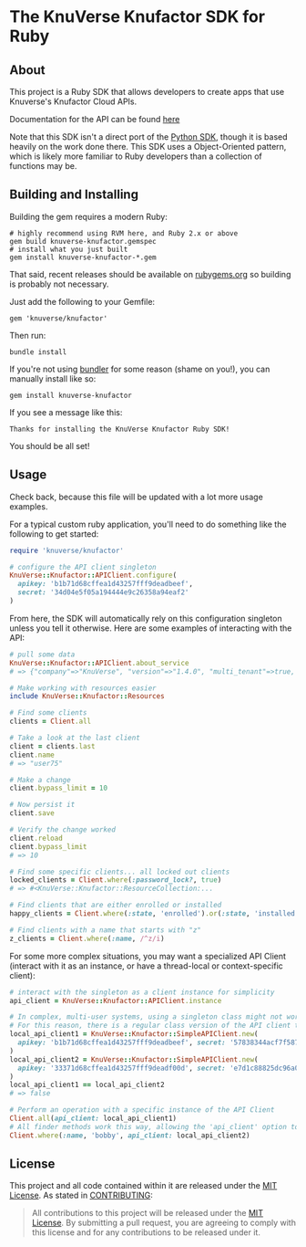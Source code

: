 The KnuVerse Knufactor SDK for Ruby
====================

About
----
This project is a Ruby SDK that allows developers to create apps that use Knuverse's Knufactor Cloud APIs.

Documentation for the API can be found [here](https://cloud.knuverse.com/docs/)

Note that this SDK isn't a direct port of the [Python SDK](https://github.com/KnuVerse/knuverse-sdk-python), though it is based heavily on the work done there. This SDK uses a Object-Oriented pattern, which is likely more familiar to Ruby developers than a collection of functions may be.

Building and Installing
----
Building the gem requires a modern Ruby:

    # highly recommend using RVM here, and Ruby 2.x or above
    gem build knuverse-knufactor.gemspec
    # install what you just built
    gem install knuverse-knufactor-*.gem

That said, recent releases should be available on [rubygems.org](https://rubygems.org/) so building is probably not necessary.

Just add the following to your Gemfile:

    gem 'knuverse/knufactor'

Then run:

    bundle install

If you're not using [bundler](http://bundler.io/) for some reason (shame on you!), you can manually install like so:

    gem install knuverse-knufactor

If you see a message like this:

    Thanks for installing the KnuVerse Knufactor Ruby SDK!

You should be all set!

Usage
------
Check back, because this file will be updated with a lot more usage examples.

For a typical custom ruby application, you'll need to do something like the following to get started:

```ruby
require 'knuverse/knufactor'

# configure the API client singleton
KnuVerse::Knufactor::APIClient.configure(
  apikey: 'b1b71d68cffea1d43257fff9deadbeef',
  secret: '34d04e5f05a194444e9c26358a94eaf2'
)
```

From here, the SDK will automatically rely on this configuration singleton unless you tell it otherwise. Here are some examples of interacting with the API:

```ruby
# pull some data
KnuVerse::Knufactor::APIClient.about_service
# => {"company"=>"KnuVerse", "version"=>"1.4.0", "multi_tenant"=>true, "service"=>"audiopin", "name"=>"KnuVerse"}

# Make working with resources easier
include KnuVerse::Knufactor::Resources

# Find some clients
clients = Client.all

# Take a look at the last client
client = clients.last
client.name
# => "user75"

# Make a change
client.bypass_limit = 10

# Now persist it
client.save

# Verify the change worked
client.reload
client.bypass_limit
# => 10

# Find some specific clients... all locked out clients
locked_clients = Client.where(:password_lock?, true)
# => #<KnuVerse::Knufactor::ResourceCollection:...

# Find clients that are either enrolled or installed
happy_clients = Client.where(:state, 'enrolled').or(:state, 'installed')

# Find clients with a name that starts with "z"
z_clients = Client.where(:name, /^z/i)
```

For some more complex situations, you may want a specialized API Client (interact with it as an instance, or have a thread-local or context-specific client):

```ruby
# interact with the singleton as a client instance for simplicity
api_client = KnuVerse::Knufactor::APIClient.instance

# In complex, multi-user systems, using a singleton class might not work.
# For this reason, there is a regular class version of the API client that is not tied to the singleton
local_api_client1 = KnuVerse::Knufactor::SimpleAPIClient.new(
  apikey: 'b1b71d68cffea1d43257fff9deadbeef', secret: '57838344acf7f5876226ede247c5881a'
)
local_api_client2 = KnuVerse::Knufactor::SimpleAPIClient.new(
  apikey: '33371d68cffea1d43257fff9deadf00d', secret: 'e7d1c88825dc96a05bc38c39cca4a1ca'
)
local_api_client1 == local_api_client2
# => false

# Perform an operation with a specific instance of the API Client
Client.all(api_client: local_api_client1)
# All finder methods work this way, allowing the 'api_client' option to be passed
Client.where(:name, 'bobby', api_client: local_api_client2)

```

License
-------
This project and all code contained within it are released under the [MIT License](https://opensource.org/licenses/MIT). As stated in [CONTRIBUTING](CONTRIBUTING.md):

> All contributions to this project will be released under the [MIT License](https://opensource.org/licenses/MIT). By submitting a pull request, you are agreeing to comply with this license and for any contributions to be released under it.

